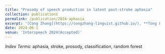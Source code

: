 ```yaml
---
title: "Prosody of speech production in latent post-stroke aphasia"
collection: publications
permalink: /publication/2024-aphasia
excerpt: '[Cong Zhang](https://congzhang-linguist.github.io/), **Tong Li**, Gayle DeDe, and Christos Salis'
date: 2024-06-1
venue: 'Interspeech 2024(Accepted)'
---
```


*Index Terms:* aphasia, stroke, prosody, classification, random forest
